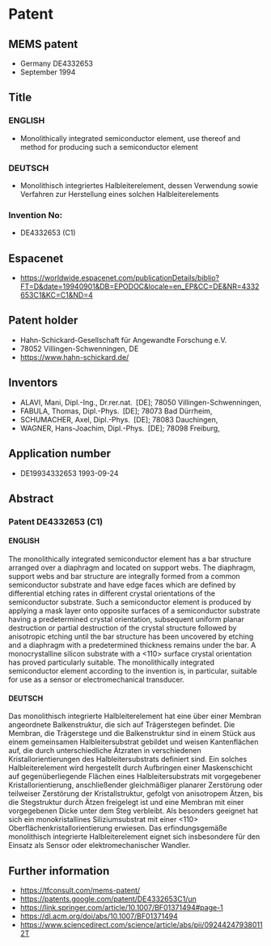 # Patent

## MEMS patent
- Germany DE4332653
- September 1994 

## Title
### ENGLISH
- Monolithically integrated semiconductor element, use thereof and method for producing such a semiconductor element
### DEUTSCH
- Monolithisch integriertes Halbleiterelement, dessen Verwendung sowie Verfahren zur Herstellung eines solchen Halbleiterelements
### Invention No: 
- DE4332653 (C1)

## Espacenet 
- https://worldwide.espacenet.com/publicationDetails/biblio?FT=D&date=19940901&DB=EPODOC&locale=en_EP&CC=DE&NR=4332653C1&KC=C1&ND=4

## Patent holder 
- Hahn-Schickard-Gesellschaft für Angewandte Forschung e.V. 
- 78052 Villingen-Schwenningen, DE
- https://www.hahn-schickard.de/

## Inventors	
- ALAVI, Mani, Dipl.-Ing., Dr.rer.nat. [DE]; 78050 Villingen-Schwenningen, 
- FABULA, Thomas, Dipl.-Phys. [DE]; 78073 Bad Dürrheim, 
- SCHUMACHER, Axel, Dipl.-Phys. [DE]; 78083 Dauchingen, 
- WAGNER, Hans-Joachim, Dipl.-Phys. [DE]; 78098 Freiburg,

## Application number	
- DE19934332653 1993-09-24 

## Abstract 
### Patent DE4332653 (C1)

#### ENGLISH
The monolithically integrated semiconductor element has a bar structure arranged over a diaphragm and located on support webs. The diaphragm, support webs and bar structure are integrally formed from a common semiconductor substrate and have edge faces which are defined by differential etching rates in different crystal orientations of the semiconductor substrate. Such a semiconductor element is produced by applying a mask layer onto opposite surfaces of a semiconductor substrate having a predetermined crystal orientation, subsequent uniform planar destruction or partial destruction of the crystal structure followed by anisotropic etching until the bar structure has been uncovered by etching and a diaphragm with a predetermined thickness remains under the bar. A monocrystalline silicon substrate with a <110> surface crystal orientation has proved particularly suitable. The monolithically integrated semiconductor element according to the invention is, in particular, suitable for use as a sensor or electromechanical transducer.

#### DEUTSCH
Das monolithisch integrierte Halbleiterelement hat eine über einer Membran angeordnete Balkenstruktur, die sich auf Trägerstegen befindet. Die Membran, die Trägerstege und die Balkenstruktur sind in einem Stück aus einem gemeinsamen Halbleitersubstrat gebildet und weisen Kantenflächen auf, die durch unterschiedliche Ätzraten in verschiedenen Kristallorientierungen des Halbleitersubstrats definiert sind. Ein solches Halbleiterelement wird hergestellt durch Aufbringen einer Maskenschicht auf gegenüberliegende Flächen eines Halbleitersubstrats mit vorgegebener Kristallorientierung, anschließender gleichmäßiger planarer Zerstörung oder teilweiser Zerstörung der Kristallstruktur, gefolgt von anisotropem Ätzen, bis die Stegstruktur durch Ätzen freigelegt ist und eine Membran mit einer vorgegebenen Dicke unter dem Steg verbleibt. Als besonders geeignet hat sich ein monokristallines Siliziumsubstrat mit einer <110> Oberflächenkristallorientierung erwiesen. Das erfindungsgemäße monolithisch integrierte Halbleiterelement eignet sich insbesondere für den Einsatz als Sensor oder elektromechanischer Wandler.

## Further information
- https://tfconsult.com/mems-patent/
- https://patents.google.com/patent/DE4332653C1/un
- https://link.springer.com/article/10.1007/BF01371494#page-1
- https://dl.acm.org/doi/abs/10.1007/BF01371494
- https://www.sciencedirect.com/science/article/abs/pii/092442479380112T
 


